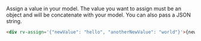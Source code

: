 Assign a value in your model. The value you want to assign must be an object and will be concatenate with your model. You can also pass a JSON string.


```html
<div rv-assign='{"newValue": "hello", "anotherNewValue": "world"}'>{newValue} {anotherNewValue}!</div>
```

<!--
<rv-example-tabs class="pt-3" handle="bs4-icon">
<template type="single-html-file"><div rv-assign='{"newValue": "hello", "anotherNewValue": "world"}'>{newValue} {anotherNewValue}!</div></template>
</rv-example-tabs>
-->
